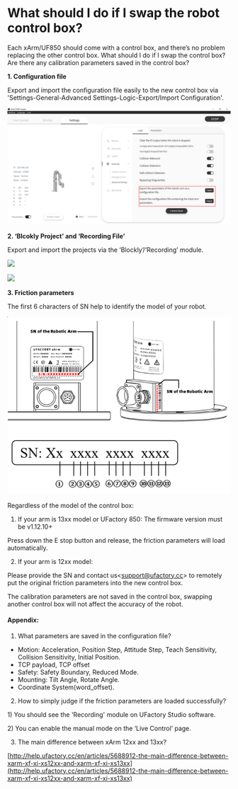 # What should I do if I swap the robot control box?

Each xArm/UF850 should come with a control box, and there’s no problem replacing the other control box. What should I do if I swap the control box? Are there any calibration parameters saved in the control box?

**1. Configuration file**

Export and import the configuration file easily to the new control box via 'Settings-General-Advanced Settings-Logic-Export/Import Configuration'.

![](../assets/image(37).png)

**2. ‘Blcokly Project’ and ‘Recording File’**

Export and import the projects via the ‘Blockly’/’Recording’ module.

![](../assets/image(1)(1)(1)(1)(1)(1)(1)(1)(1)(1)(1)(1).png)

![](../assets/image(2)(1)(1)(1)(1)(1)(1).png)

**3. Friction parameters**

The first 6 characters of SN help to identify the model of your robot.

![](../assets/SerialNumber(1).png)

Regardless of the model of the control box:


1. If your arm is 13xx model or UFactory 850: The firmware version must be v1.12.10+

Press down the E stop button and release, the friction parameters will load automatically.

2. If your arm is 12xx model:

Please provide the SN and contact us<[support@ufactory.cc](mailto:support@ufactory.cc)> to remotely put the original friction parameters into the new control box.


The calibration parameters are not saved in the control box, swapping another control box will not affect the accuracy of the robot.


#### Appendix: 

1. What parameters are saved in the configuration file?

* Motion: Acceleration, Position Step, Attitude Step, Teach Sensitivity, Collision Sensitivity, Initial Position.
* TCP payload, TCP offset
* Safety: Safety Boundary, Reduced Mode.
* Mounting: Tilt Angle, Rotate Angle.
* Coordinate System(word\_offset).

2. How to simply judge if the friction parameters are loaded successfully?

1\) You should see the 'Recording' module on UFactory Studio software.

2\) You can enable the manual mode on the ‘Live Control’ page.

3. The main difference between xArm 12xx and 13xx?

[http://help.ufactory.cc/en/articles/5688912-the-main-difference-between-xarm-xf-xi-xs12xx-and-xarm-xf-xi-xs13xx](http://help.ufactory.cc/en/articles/5688912-the-main-difference-between-xarm-xf-xi-xs12xx-and-xarm-xf-xi-xs13xx)
